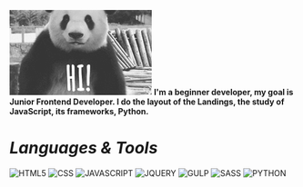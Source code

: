 ![HEADER](https://github.com/Nekitech/nekitech/blob/main/assets/hi-gif.gif) **I'm a beginner developer, my goal is Junior Frontend Developer. I do the layout of the Landings, the study of JavaScript, its frameworks, Python.**
<br>

# ***Languages & Tools***
![HTML5](https://img.shields.io/badge/HTML5-000?style=for-the-badge&logo=html5)
![CSS](https://img.shields.io/badge/CSS3-000?style=for-the-badge&logo=css3)
![JAVASCRIPT](https://img.shields.io/badge/JS-000?style=for-the-badge&logo=javaScript)
![JQUERY](https://img.shields.io/badge/JQUERY-000?style=for-the-badge&logo=jquery)
![GULP](https://img.shields.io/badge/GULP-000?style=for-the-badge&logo=gulp)
![SASS](https://img.shields.io/badge/SASS/SCSS-000?style=for-the-badge&logo=sass)
![PYTHON](https://img.shields.io/badge/PYTHON-000?style=for-the-badge&logo=python)
